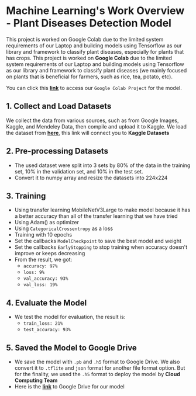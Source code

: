 # Machine Learning's Work Overview - Plant Diseases Detection Model

This project is worked on Google Colab due to the limited system requirements of our Laptop and building
models using Tensorflow as our library and framework to classify plant diseases, especially for plants
that has crops. 
This project is worked on **Google Colab** due to the limited system requirements of our Laptop and building
models using Tensorflow as our library and framework to classify plant diseases (we mainly focused on plants that is beneficial for farmers, such as rice, tea, potato, etc). 

You can click this [**link**](https://colab.research.google.com/drive/1RKV3bpWkPrvDvpu9Sk4E51F5OABTo7Gg?usp=sharing)
to access our `Google Colab Project` for the model.
## 1. Collect and Load Datasets
We collect the data from various sources, such as from Google Images, Kaggle, and Mendeley Data, then compile and upload it to Kaggle.
We load the dataset from [**here**](https://kaggle.com/datasets/02d74928204729b3b367bc993dd155281a6e36208d0333afba42c03db0ec0d4d), this link will connect you to **Kaggle Datasets**
## 2. Pre-processing Datasets
+ The used dataset were split into 3 sets by 80% of the data in the training set, 10% in the validation set, and 10% in the test set.
+ Convert it to numpy array and resize the datasets into 224x224
## 3. Training
+ Using transfer learning MobileNetV3Large to make model because it has a better accuracy than all of the transfer learning that we have tried
+ Using Adam() as optimizer
+ Using `CategoricalCrossentropy` as a loss
+ Training with 10 epochs
+ Set the callbacks `ModelCheckpoint` to save the best model and weight
+ Set the callbacks `EarlyStopping` to stop training when accuracy doesn't improve or keeps decreasing
+ From the result, we got:
  + `accuracy: 97%`
  + `loss: 9%`
  + `val_accuracy: 93%`
  + `val_loss: 19%`
## 4. Evaluate the Model
+ We test the model for evaluation, the result is:
  + `train_loss: 21%`
  + `test_accuracy: 93%`
 
 ## 5. Saved the Model to Google Drive
 + We save the model with `.pb` and `.h5` format to Google Drive. We also convert it to `.tflite` and `json` format for another file format option. But for the finality, we used the `.h5` format to deploy the model by **Cloud Computing Team**
 + Here is the [**link**](https://drive.google.com/drive/folders/10S8oKbsQk9zrdqjeyPNZMyB8vgDKy0g5?usp=sharing) to Google Drive for our model
